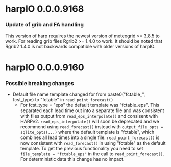 # harpIO 0.0.0.9168

### Update of grib and FA handling
This version of harp requires the newest version of meteogrid >= 3.8.5 to work. For reading grib files Rgrib2 >= 
1.4.0 to work. It should be noted that Rgrib2 1.4.0 is not backwards compatible with older versions of harpIO.


# harpIO 0.0.0.9160

### Possible breaking changes

* Default file name template changed for from paste0("fctable_", fcst_type) to "fctable" in `read_point_forecast()`
  * For fcst_type = "eps" the default template was "fctable_eps". This separated each lead time out into a separate file and was consistent with files output from `read_eps_interpolate()` and consisent with HARPv2. `read_eps_interpolate()` will soon be deprecated and we recommend using `read_forecast()` instead with `output_file_opts = sqlite_opts(...)` where the default template is "fctable", which combines all lead times into a single file. `read_point_forecast()` is now consistent with `read_forecast()` in using "fctable" as the default template. To get the previous functionality you need to set `file_template = "fctable_eps"` in the call to `read_point_forecast()`. For deterministic data this change has no impact.  
